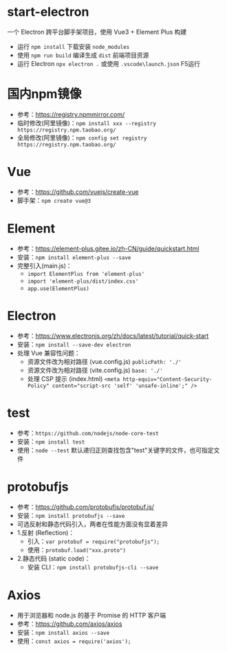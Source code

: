 # start-electron
 一个 Electron 跨平台脚手架项目，使用 Vue3 + Element Plus 构建
- 运行 `npm install` 下载安装 `node_modules`
- 使用 `npm run build` 编译生成 `dist` 前端项目资源
- 运行 Electron `npx electron .` 或使用 `.vscode\launch.json` F5运行

# 国内npm镜像
- 参考：https://registry.npmmirror.com/
- 临时修改(阿里镜像)：`npm install xxx --registry https://registry.npm.taobao.org/`
- 全局修改(阿里镜像)：`npm config set registry https://registry.npm.taobao.org/`

# Vue
- 参考：https://github.com/vuejs/create-vue
- 脚手架：`npm create vue@3`

# Element
- 参考：https://element-plus.gitee.io/zh-CN/guide/quickstart.html
- 安装：`npm install element-plus --save`
- 完整引入(main.js)：
    - `import ElementPlus from 'element-plus'`
    - `import 'element-plus/dist/index.css'`
    - `app.use(ElementPlus)`

# Electron
- 参考：https://www.electronjs.org/zh/docs/latest/tutorial/quick-start
- 安装：`npm install --save-dev electron`
- 处理 Vue 兼容性问题：
    - 资源文件改为相对路径 (vue.config.js) `publicPath: './'`
    - 资源文件改为相对路径 (vite.config.js) `base: './'`
    - 处理 CSP 提示 (index.html) `<meta http-equiv="Content-Security-Policy" content="script-src 'self' 'unsafe-inline';" />`

# test
- 参考：`https://github.com/nodejs/node-core-test`
- 安装：`npm install test`
- 使用：`node --test` 默认递归正则查找包含"test"关键字的文件，也可指定文件

# protobufjs
- 参考：https://github.com/protobufjs/protobuf.js/
- 安装：`npm install protobufjs --save` 
- 可选反射和静态代码引入，两者在性能方面没有显着差异
- 1.反射 (Reflection)：
    - 引入：`var protobuf = require("protobufjs");` 
    - 使用：`protobuf.load("xxx.proto")`
- 2.静态代码 (static code)：
    - 安装 CLI：`npm install protobufjs-cli --save`

# Axios
- 用于浏览器和 node.js 的基于 Promise 的 HTTP 客户端
- 参考：https://github.com/axios/axios
- 安装：`npm install axios --save`
- 使用：`const axios = require('axios');` 
